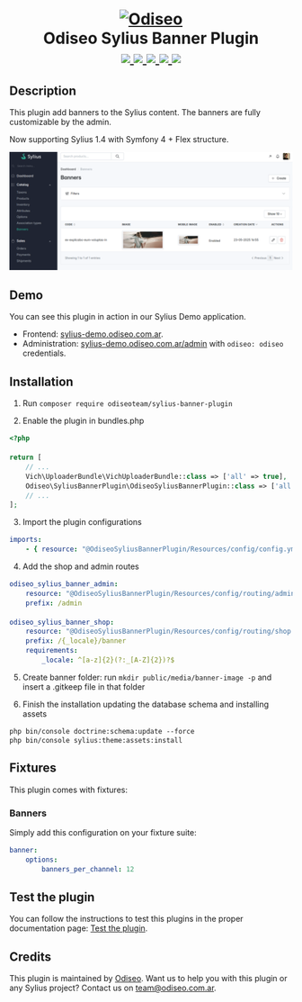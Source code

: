 <h1 align="center">
    <a href="https://odiseo.com.ar/" target="_blank" title="Odiseo">
        <img src="https://github.com/odiseoteam/SyliusBannerPlugin/blob/master/logo_odiseo.png" alt="Odiseo" width="200px" />
    </a>
    <br />
    Odiseo Sylius Banner Plugin
    <br />
    <a href="https://packagist.org/packages/odiseoteam/sylius-banner-plugin" title="License" target="_blank">
        <img src="https://img.shields.io/packagist/l/odiseoteam/sylius-banner-plugin.svg" />
    </a>
    <a href="https://packagist.org/packages/odiseoteam/sylius-banner-plugin" title="Version" target="_blank">
        <img src="https://img.shields.io/packagist/v/odiseoteam/sylius-banner-plugin.svg" />
    </a>
    <a href="http://travis-ci.org/odiseoteam/SyliusBannerPlugin" title="Build status" target="_blank">
        <img src="https://img.shields.io/travis/odiseoteam/SyliusBannerPlugin/master.svg" />
    </a>
    <a href="https://scrutinizer-ci.com/g/odiseoteam/SyliusBannerPlugin/" title="Scrutinizer" target="_blank">
        <img src="https://img.shields.io/scrutinizer/g/odiseoteam/SyliusBannerPlugin.svg" />
    </a>
    <a href="https://packagist.org/packages/odiseoteam/sylius-banner-plugin" title="Total Downloads" target="_blank">
        <img src="https://poser.pugx.org/odiseoteam/sylius-banner-plugin/downloads" />
    </a>
</h1>

## Description

This plugin add banners to the Sylius content. The banners are fully customizable by the admin.

Now supporting Sylius 1.4 with Symfony 4 + Flex structure.

<img src="https://github.com/odiseoteam/SyliusBannerPlugin/blob/master/screenshot_1.png" alt="Banners admin">

## Demo

You can see this plugin in action in our Sylius Demo application.

- Frontend: [sylius-demo.odiseo.com.ar](https://sylius-demo.odiseo.com.ar). 
- Administration: [sylius-demo.odiseo.com.ar/admin](https://sylius-demo.odiseo.com.ar/admin) with `odiseo: odiseo` credentials.

## Installation

1. Run `composer require odiseoteam/sylius-banner-plugin`

2. Enable the plugin in bundles.php

```php
<?php

return [
    // ...
    Vich\UploaderBundle\VichUploaderBundle::class => ['all' => true],
    Odiseo\SyliusBannerPlugin\OdiseoSyliusBannerPlugin::class => ['all' => true],
    // ...
];
```
 
3. Import the plugin configurations
 
```yml
imports:
    - { resource: "@OdiseoSyliusBannerPlugin/Resources/config/config.yml" }
```

4. Add the shop and admin routes

```yml
odiseo_sylius_banner_admin:
    resource: "@OdiseoSyliusBannerPlugin/Resources/config/routing/admin.yml"
    prefix: /admin
    
odiseo_sylius_banner_shop:
    resource: "@OdiseoSyliusBannerPlugin/Resources/config/routing/shop.yml"
    prefix: /{_locale}/banner
    requirements:
        _locale: ^[a-z]{2}(?:_[A-Z]{2})?$
```

5. Create banner folder: run `mkdir public/media/banner-image -p` and insert a .gitkeep file in that folder

6. Finish the installation updating the database schema and installing assets
   
```
php bin/console doctrine:schema:update --force
php bin/console sylius:theme:assets:install
```

## Fixtures

This plugin comes with fixtures:

### Banners

Simply add this configuration on your fixture suite:

```yml
banner:
    options:
        banners_per_channel: 12
```

## Test the plugin

You can follow the instructions to test this plugins in the proper documentation page: [Test the plugin](doc/tests.md).
    
## Credits

This plugin is maintained by <a href="https://odiseo.com.ar">Odiseo</a>. Want us to help you with this plugin or any Sylius project? Contact us on <a href="mailto:team@odiseo.com.ar">team@odiseo.com.ar</a>.
